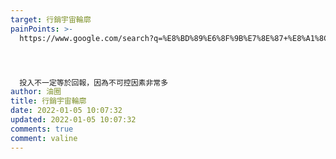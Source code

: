 ```yaml
---
target: 行銷宇宙輪廓
painPoints: >-
  https://www.google.com/search?q=%E8%BD%89%E6%8F%9B%E7%8E%87+%E8%A1%8C%E9%8A%B7%E7%AB%AF&rlz=1C1CHBF_zh-TWTW905TW905&oq=%E8%BD%89%E6%8F%9B%E7%8E%87+%E8%A1%8C%E9%8A%B7%E7%AB%AF&aqs=chrome..69i57.6700j0j7&sourceid=chrome&ie=UTF-8




  投入不一定等於回報，因為不可控因素非常多
author: 油圈
title: 行銷宇宙輪廓
date: 2022-01-05 10:07:32
updated: 2022-01-05 10:07:32
comments: true
comment: valine
---
```


